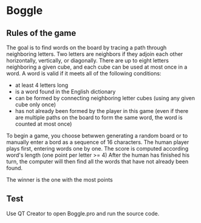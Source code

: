 # Boggle

## Rules of the game
The goal is to find words on the board by tracing a path through neighboring letters.
Two letters are neighbors if they adjoin each other horizontally, vertically, or diagonally.
There are up to eight letters neighboring a given cube, and each cube can be used at most once in a word.
A word is valid if it meets all of the following conditions:
 - at least 4 letters long
 - is a word found in the English dictionary
 - can be formed by connecting neighboring letter cubes (using any given cube only once)
 - has not already been formed by the player in this game (even if there are multiple paths on the board to form the same word, the word is counted at most once)
 
 To begin a game, you choose betwwen generating a random board or to manually enter a bord as a sequence of 16 characters.
 The human player plays first, entering words one by one. The score is computed according word's length (one point per letter >= 4)
 After the human has finished his turn, the computer will then find all the words that have not already been found.
 
The winner is the one with the most points

## Test
Use QT Creator to open Boggle.pro and run the source code.
